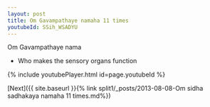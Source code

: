 ```yaml
---
layout: post
title: Om Gavampathaye namaha 11 times
youtubeId: SSih_WSADYU
---
```

 
 
Om Gavampathaye nama 
 
 -  Who makes the sensory organs function 
 
  
 
  
 
 
 
 
 
 


{% include youtubePlayer.html id=page.youtubeId %}
 
[Next]({{ site.baseurl }}{% link  split1/_posts/2013-08-08-Om sidha sadhakaya namaha 11 times.md%})
 
